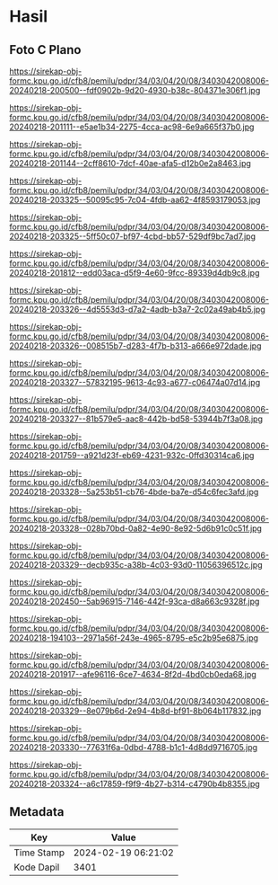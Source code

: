 # Hasil

## Foto C Plano

https://sirekap-obj-formc.kpu.go.id/cfb8/pemilu/pdpr/34/03/04/20/08/3403042008006-20240218-200500--fdf0902b-9d20-4930-b38c-804371e306f1.jpg

https://sirekap-obj-formc.kpu.go.id/cfb8/pemilu/pdpr/34/03/04/20/08/3403042008006-20240218-201111--e5ae1b34-2275-4cca-ac98-6e9a665f37b0.jpg

https://sirekap-obj-formc.kpu.go.id/cfb8/pemilu/pdpr/34/03/04/20/08/3403042008006-20240218-201144--2cff8610-7dcf-40ae-afa5-d12b0e2a8463.jpg

https://sirekap-obj-formc.kpu.go.id/cfb8/pemilu/pdpr/34/03/04/20/08/3403042008006-20240218-203325--50095c95-7c04-4fdb-aa62-4f8593179053.jpg

https://sirekap-obj-formc.kpu.go.id/cfb8/pemilu/pdpr/34/03/04/20/08/3403042008006-20240218-203325--5ff50c07-bf97-4cbd-bb57-529df9bc7ad7.jpg

https://sirekap-obj-formc.kpu.go.id/cfb8/pemilu/pdpr/34/03/04/20/08/3403042008006-20240218-201812--edd03aca-d5f9-4e60-9fcc-89339d4db9c8.jpg

https://sirekap-obj-formc.kpu.go.id/cfb8/pemilu/pdpr/34/03/04/20/08/3403042008006-20240218-203326--4d5553d3-d7a2-4adb-b3a7-2c02a49ab4b5.jpg

https://sirekap-obj-formc.kpu.go.id/cfb8/pemilu/pdpr/34/03/04/20/08/3403042008006-20240218-203326--008515b7-d283-4f7b-b313-a666e972dade.jpg

https://sirekap-obj-formc.kpu.go.id/cfb8/pemilu/pdpr/34/03/04/20/08/3403042008006-20240218-203327--57832195-9613-4c93-a677-c06474a07d14.jpg

https://sirekap-obj-formc.kpu.go.id/cfb8/pemilu/pdpr/34/03/04/20/08/3403042008006-20240218-203327--81b579e5-aac8-442b-bd58-53944b7f3a08.jpg

https://sirekap-obj-formc.kpu.go.id/cfb8/pemilu/pdpr/34/03/04/20/08/3403042008006-20240218-201759--a921d23f-eb69-4231-932c-0ffd30314ca6.jpg

https://sirekap-obj-formc.kpu.go.id/cfb8/pemilu/pdpr/34/03/04/20/08/3403042008006-20240218-203328--5a253b51-cb76-4bde-ba7e-d54c6fec3afd.jpg

https://sirekap-obj-formc.kpu.go.id/cfb8/pemilu/pdpr/34/03/04/20/08/3403042008006-20240218-203328--028b70bd-0a82-4e90-8e92-5d6b91c0c51f.jpg

https://sirekap-obj-formc.kpu.go.id/cfb8/pemilu/pdpr/34/03/04/20/08/3403042008006-20240218-203329--decb935c-a38b-4c03-93d0-11056396512c.jpg

https://sirekap-obj-formc.kpu.go.id/cfb8/pemilu/pdpr/34/03/04/20/08/3403042008006-20240218-202450--5ab96915-7146-442f-93ca-d8a663c9328f.jpg

https://sirekap-obj-formc.kpu.go.id/cfb8/pemilu/pdpr/34/03/04/20/08/3403042008006-20240218-194103--2971a56f-243e-4965-8795-e5c2b95e6875.jpg

https://sirekap-obj-formc.kpu.go.id/cfb8/pemilu/pdpr/34/03/04/20/08/3403042008006-20240218-201917--afe96116-6ce7-4634-8f2d-4bd0cb0eda68.jpg

https://sirekap-obj-formc.kpu.go.id/cfb8/pemilu/pdpr/34/03/04/20/08/3403042008006-20240218-203329--8e079b6d-2e94-4b8d-bf91-8b064b117832.jpg

https://sirekap-obj-formc.kpu.go.id/cfb8/pemilu/pdpr/34/03/04/20/08/3403042008006-20240218-203330--77631f6a-0dbd-4788-b1c1-4d8dd9716705.jpg

https://sirekap-obj-formc.kpu.go.id/cfb8/pemilu/pdpr/34/03/04/20/08/3403042008006-20240218-203324--a6c17859-f9f9-4b27-b314-c4790b4b8355.jpg


## Metadata

| Key        | Value               |
| ---------- | ------------------- |
| Time Stamp | 2024-02-19 06:21:02 |
| Kode Dapil | 3401                |



